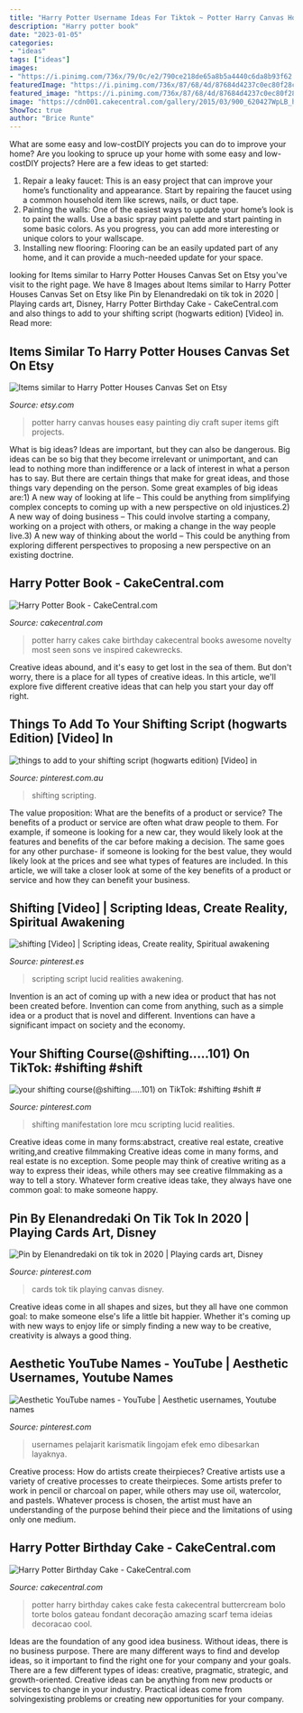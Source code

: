 ```yaml
---
title: "Harry Potter Username Ideas For Tiktok ~ Potter Harry Canvas Houses Easy Painting Diy Craft Super Items Gift Projects"
description: "Harry potter book"
date: "2023-01-05"
categories:
- "ideas"
tags: ["ideas"]
images:
- "https://i.pinimg.com/736x/79/0c/e2/790ce218de65a8b5a4440c6da8b93f62.jpg"
featuredImage: "https://i.pinimg.com/736x/87/68/4d/87684d4237c0ec80f28cf0c1f9be75d6.jpg"
featured_image: "https://i.pinimg.com/736x/87/68/4d/87684d4237c0ec80f28cf0c1f9be75d6.jpg"
image: "https://cdn001.cakecentral.com/gallery/2015/03/900_620427WpLB_harry-potter-birthday-cake.jpg"
ShowToc: true
author: "Brice Runte"
---
```



What are some easy and low-costDIY projects you can do to improve your home?
Are you looking to spruce up your home with some easy and low-costDIY projects? Here are a few ideas to get started: 
1. Repair a leaky faucet: This is an easy project that can improve your home’s functionality and appearance. Start by repairing the faucet using a common household item like screws, nails, or duct tape. 
2. Painting the walls: One of the easiest ways to update your home’s look is to paint the walls. Use a basic spray paint palette and start painting in some basic colors. As you progress, you can add more interesting or unique colors to your wallscape. 
3. Installing new flooring: Flooring can be an easily updated part of any home, and it can provide a much-needed update for your space.

	

		
looking for Items similar to Harry Potter Houses Canvas Set on Etsy you've visit to the right page. We have 8 Images about Items similar to Harry Potter Houses Canvas Set on Etsy like Pin by Elenandredaki on tik tok in 2020 | Playing cards art, Disney, Harry Potter Birthday Cake - CakeCentral.com and also things to add to your shifting script (hogwarts edition) [Video] in. Read more:
		
    
## Items Similar To Harry Potter Houses Canvas Set On Etsy

<img loading=lazy src="https://img1.etsystatic.com/039/0/9441166/il_570xN.633539629_mwdp.jpg" onerror="this.onerror=null;this.src='https://tse3.mm.bing.net/th?id=OIP.aj38JQlJgdWe3lwYszt1ewHaJ4&amp;pid=15.1';" alt="Items similar to Harry Potter Houses Canvas Set on Etsy">

_Source: etsy.com_

>potter harry canvas houses easy painting diy craft super items gift projects. 

	

What is big ideas?
Ideas are important, but they can also be dangerous. Big ideas can be so big that they become irrelevant or unimportant, and can lead to nothing more than indifference or a lack of interest in what a person has to say. But there are certain things that make for great ideas, and those things vary depending on the person. Some great examples of big ideas are:1) A new way of looking at life – This could be anything from simplifying complex concepts to coming up with a new perspective on old injustices.2) A new way of doing business – This could involve starting a company, working on a project with others, or making a change in the way people live.3) A new way of thinking about the world – This could be anything from exploring different perspectives to proposing a new perspective on an existing doctrine.

    
## Harry Potter Book - CakeCentral.com

<img loading=lazy src="https://cdn001.cakecentral.com/gallery/2015/03/900_798099dZyj_harry-potter-book.jpg" onerror="this.onerror=null;this.src='https://tse1.mm.bing.net/th?id=OIP._XOM0d_drBR-TuFad4g2dgHaHa&amp;pid=15.1';" alt="Harry Potter Book - CakeCentral.com">

_Source: cakecentral.com_

>potter harry cakes cake birthday cakecentral books awesome novelty most seen sons ve inspired cakewrecks. 

	

Creative ideas abound, and it's easy to get lost in the sea of them. But don't worry, there is a place for all types of creative ideas. In this article, we'll explore five different creative ideas that can help you start your day off right.

    
## Things To Add To Your Shifting Script (hogwarts Edition) [Video] In

<img loading=lazy src="https://i.pinimg.com/736x/11/84/25/118425ba2bff780a1dcb154fea330a31.jpg" onerror="this.onerror=null;this.src='https://tse3.mm.bing.net/th?id=OIP.RGId1UREXR2Jc5ToF8JV9QHaNK&amp;pid=15.1';" alt="things to add to your shifting script (hogwarts edition) [Video] in">

_Source: pinterest.com.au_

>shifting scripting. 

	

The value proposition: What are the benefits of a product or service?
The benefits of a product or service are often what draw people to them. For example, if someone is looking for a new car, they would likely look at the features and benefits of the car before making a decision. The same goes for any other purchase- if someone is looking for the best value, they would likely look at the prices and see what types of features are included. In this article, we will take a closer look at some of the key benefits of a product or service and how they can benefit your business.

    
## Shifting [Video] | Scripting Ideas, Create Reality, Spiritual Awakening

<img loading=lazy src="https://i.pinimg.com/736x/87/68/4d/87684d4237c0ec80f28cf0c1f9be75d6.jpg" onerror="this.onerror=null;this.src='https://tse4.mm.bing.net/th?id=OIP.Nu63Ps6wzp9eK-TeckzZiQHaNK&amp;pid=15.1';" alt="shifting [Video] | Scripting ideas, Create reality, Spiritual awakening">

_Source: pinterest.es_

>scripting script lucid realities awakening. 

	

Invention is an act of coming up with a new idea or product that has not been created before. Invention can come from anything, such as a simple idea or a product that is novel and different. Inventions can have a significant impact on society and the economy.

    
## Your Shifting Course(@shifting.....101) On TikTok: #shifting #shift #

<img loading=lazy src="https://i.pinimg.com/736x/be/63/b0/be63b0691453c87e1cce6ee721123b21.jpg" onerror="this.onerror=null;this.src='https://tse3.mm.bing.net/th?id=OIP.aEW_tdpfl8TWGrkJSpiGTQHaNK&amp;pid=15.1';" alt="your shifting course(@shifting.....101) on TikTok: #shifting #shift #">

_Source: pinterest.com_

>shifting manifestation lore mcu scripting lucid realities. 

	

Creative ideas come in many forms:abstract, creative real estate, creative writing,and creative filmmaking
Creative ideas come in many forms, and real estate is no exception. Some people may think of creative writing as a way to express their ideas, while others may see creative filmmaking as a way to tell a story. Whatever form creative ideas take, they always have one common goal: to make someone happy.

    
## Pin By Elenandredaki On Tik Tok In 2020 | Playing Cards Art, Disney

<img loading=lazy src="https://i.pinimg.com/736x/79/0c/e2/790ce218de65a8b5a4440c6da8b93f62.jpg" onerror="this.onerror=null;this.src='https://tse3.mm.bing.net/th?id=OIP.ZaE9VZW3qwySn95DqRQ_bgHaNK&amp;pid=15.1';" alt="Pin by Elenandredaki on tik tok in 2020 | Playing cards art, Disney">

_Source: pinterest.com_

>cards tok tik playing canvas disney. 

	

Creative ideas come in all shapes and sizes, but they all have one common goal: to make someone else's life a little bit happier. Whether it's coming up with new ways to enjoy life or simply finding a new way to be creative, creativity is always a good thing.

    
## Aesthetic YouTube Names - YouTube | Aesthetic Usernames, Youtube Names

<img loading=lazy src="https://i.pinimg.com/originals/44/fc/16/44fc16ea36c09d6b018c44b334003bdf.jpg" onerror="this.onerror=null;this.src='https://tse1.mm.bing.net/th?id=OIP.uxAs_33N3k8lx1eHs4H6kQHaFj&amp;pid=15.1';" alt="Aesthetic YouTube names - YouTube | Aesthetic usernames, Youtube names">

_Source: pinterest.com_

>usernames pelajarit karismatik lingojam efek emo dibesarkan layaknya. 

	

Creative process: How do artists create theirpieces?
Creative artists use a variety of creative processes to create theirpieces. Some artists prefer to work in pencil or charcoal on paper, while others may use oil, watercolor, and pastels. Whatever process is chosen, the artist must have an understanding of the purpose behind their piece and the limitations of using only one medium.

    
## Harry Potter Birthday Cake - CakeCentral.com

<img loading=lazy src="https://cdn001.cakecentral.com/gallery/2015/03/900_620427WpLB_harry-potter-birthday-cake.jpg" onerror="this.onerror=null;this.src='https://tse3.mm.bing.net/th?id=OIP.0ChGtUmjTUSIFAlpBD0p9wHaMY&amp;pid=15.1';" alt="Harry Potter Birthday Cake - CakeCentral.com">

_Source: cakecentral.com_

>potter harry birthday cakes cake festa cakecentral buttercream bolo torte bolos gateau fondant decoração amazing scarf tema ideias decoracao cool. 

	

Ideas are the foundation of any good idea business. Without ideas, there is no business purpose. There are many different ways to find and develop ideas, so it important to find the right one for your company and your goals. There are a few different types of ideas: creative, pragmatic, strategic, and growth-oriented. Creative ideas can be anything from new products or services to change in your industry. Practical ideas come from solvingexisting problems or creating new opportunities for your company.

